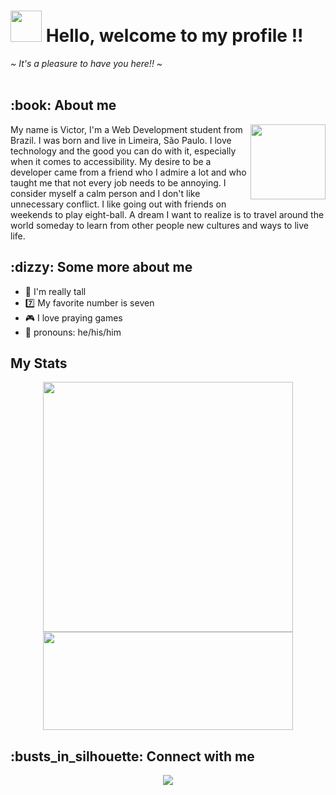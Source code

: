 <h1><img src="https://media.giphy.com/media/mGcNjsfWAjY5AEZNw6/giphy.gif" width="50"> Hello, welcome to my profile !!</h1>
<em>~ It's a pleasure to have you here!! ~</em>

<br>
<br>
 
<div>
  <h2>:book: About me </h2>
   <img src="https://i.pinimg.com/originals/09/c6/29/09c62903beeba336dc9da76eb5c9a107.gif" width="120" align="right"/>
  <p align="left">
    My name is Victor, I'm a Web Development student from Brazil. I was born and live in Limeira, São Paulo. I love technology and the good you can do with it, especially when it comes to accessibility. My desire to be a developer came from a friend who I admire a lot and who taught me that not every job needs to be annoying. I consider myself a calm person and I don't like unnecessary conflict. I like going out with friends on weekends to play eight-ball. A dream I want to realize is to travel around the world someday to learn from other people new cultures and ways to live life.
  </p>
</div>

<h2>:dizzy: Some more about me</h2>

- 🦒 I'm really tall
- :seven: My favorite number is seven
- 🎮 I love praying games
- 🧑 pronouns: he/his/him 

<h2>My Stats</h2>
<div align="center">
  <img 
    src="https://github-readme-stats.vercel.app/api?username=ImVictorM&show_icons=true&theme=radical" 
    width="400px" 
  />
  <img 
    src="https://github-readme-stats.vercel.app/api/top-langs/?username=ImVictorM&langs_count=8&layout=compact&title_color=d83b7d&text_color=a9f6e7&bg_color=141321&hide_border=false&theme=tokyonight"
    height="157px" 
    width="400px" 
  />
 </div>

<section>
  <h2> :busts_in_silhouette: Connect with me </h2> 
  <div align="center">
    <a href="https://www.linkedin.com/in/victor-figueiredo-mendes/" target="_blank">
      <img src="https://img.shields.io/badge/LinkedIn-0077B5?style=for-the-badge&logo=linkedin&logoColor=white" />
    </a>
  </div>
</section>



